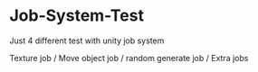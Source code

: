 # Job-System-Test
Just 4 different test with unity job system


Texture job / Move object job / random generate job / Extra jobs
